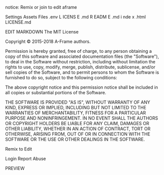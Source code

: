 notice: Remix or join to edit
aframe

Settings
Assets
Files
.env
L
ICENS
E
.md
R
EADM
E
.md
i
nde
x
.html
LICENSE.md

EDIT MARKDOWN
The MIT License

Copyright © 2015-2018 A-Frame authors.

Permission is hereby granted, free of charge, to any person obtaining a copy of this software and associated documentation files (the "Software"), to deal in the Software without restriction, including without limitation the rights to use, copy, modify, merge, publish, distribute, sublicense, and/or sell copies of the Software, and to permit persons to whom the Software is furnished to do so, subject to the following conditions:

The above copyright notice and this permission notice shall be included in all copies or substantial portions of the Software.

THE SOFTWARE IS PROVIDED "AS IS", WITHOUT WARRANTY OF ANY KIND, EXPRESS OR IMPLIED, INCLUDING BUT NOT LIMITED TO THE WARRANTIES OF MERCHANTABILITY, FITNESS FOR A PARTICULAR PURPOSE AND NONINFRINGEMENT. IN NO EVENT SHALL THE AUTHORS OR COPYRIGHT HOLDERS BE LIABLE FOR ANY CLAIM, DAMAGES OR OTHER LIABILITY, WHETHER IN AN ACTION OF CONTRACT, TORT OR OTHERWISE, ARISING FROM, OUT OF OR IN CONNECTION WITH THE SOFTWARE OR THE USE OR OTHER DEALINGS IN THE SOFTWARE.

Remix to Edit

Login
Report Abuse

PREVIEW

